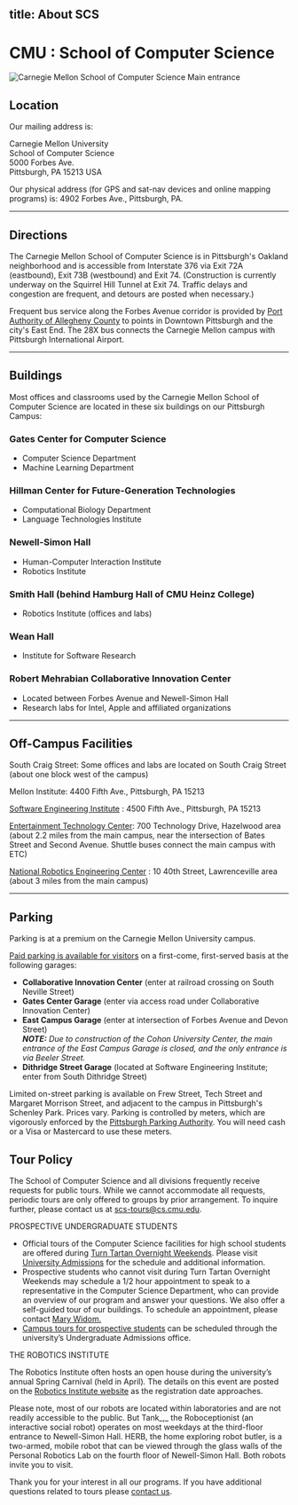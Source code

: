 title: About SCS
---
# CMU : School of Computer Science
![Carnegie Mellon School of Computer Science Main entrance](https://scs-shadow.com/dist/gates-main-image.png)

## Location

Our mailing address is:

Carnegie Mellon University  
School of Computer Science  
5000 Forbes Ave.  
Pittsburgh, PA 15213 USA

Our physical address (for GPS and sat-nav devices and online mapping programs) is: 4902 Forbes Ave., Pittsburgh, PA.

* * *

## Directions

The Carnegie Mellon School of Computer Science is in Pittsburgh's Oakland neighborhood and is accessible from Interstate 376 via Exit 72A (eastbound), Exit 73B (westbound) and Exit 74\. (Construction is currently underway on the Squirrel Hill Tunnel at Exit 74\. Traffic delays and congestion are frequent, and detours are posted when necessary.)

Frequent bus service along the Forbes Avenue corridor is provided by [Port Authority of Allegheny County](http://www.portauthority.org/paac/SchedulesMaps/TripPlanner.aspx) to points in Downtown Pittsburgh and the city's East End. The 28X bus connects the Carnegie Mellon campus with Pittsburgh International Airport.

* * *

## Buildings

Most offices and classrooms used by the Carnegie Mellon School of Computer Science are located in these six buildings on our Pittsburgh Campus:

### Gates Center for Computer Science

*   Computer Science Department
*   Machine Learning Department

### Hillman Center for Future-Generation Technologies

*   Computational Biology Department
*   Language Technologies Institute

### Newell-Simon Hall

*   Human-Computer Interaction Institute
*   Robotics Institute

### Smith Hall (behind Hamburg Hall of CMU Heinz College)

*   Robotics Institute (offices and labs)

### Wean Hall

*   Institute for Software Research

### Robert Mehrabian Collaborative Innovation Center

*   Located between Forbes Avenue and Newell-Simon Hall
*   Research labs for Intel, Apple and affiliated organizations

* * *

## Off-Campus Facilities

South Craig Street: Some offices and labs are located on South Craig Street (about one block west of the campus)

Mellon Institute: 4400 Fifth Ave., Pittsburgh, PA 15213

[Software Engineering Institute](http://www.sei.cmu.edu/locations) : 4500 Fifth Ave., Pittsburgh, PA 15213

[Entertainment Technology Center](http://www.etc.cmu.edu/site/contact/directions): 700 Technology Drive, Hazelwood area (about 2.2 miles from the main campus, near the intersection of Bates Street and Second Avenue. Shuttle buses connect the main campus with ETC)

[National Robotics Engineering Center](http://www.rec.ri.cmu.edu/about/visitors) : 10 40th Street, Lawrenceville area (about 3 miles from the main campus)

* * *

## Parking

Parking is at a premium on the Carnegie Mellon University campus.

[Paid parking is available for visitors](http://www.cmu.edu/parking/about/locations.html) on a first-come, first-served basis at the following garages:

*   **Collaborative Innovation Center** (enter at railroad crossing on South Neville Street)
*   **Gates Center Garage** (enter via access road under Collaborative Innovation Center)
*   **East Campus Garage** (enter at intersection of Forbes Avenue and Devon Street)  
    _**NOTE:** Due to construction of the Cohon University Center, the main entrance of the East Campus Garage is closed, and the only entrance is via Beeler Street._
*   **Dithridge Street Garage** (located at Software Engineering Institute; enter from South Dithridge Street)

Limited on-street parking is available on Frew Street, Tech Street and Margaret Morrison Street, and adjacent to the campus in Pittsburgh's Schenley Park. Prices vary. Parking is controlled by meters, which are vigorously enforced by the [Pittsburgh Parking Authority](http://www.pittsburghparking.com). You will need cash or a Visa or Mastercard to use these meters.

## Tour Policy

The School of Computer Science and all divisions frequently receive requests for public tours. While we cannot accommodate all requests, periodic tours are only offered to groups by prior arrangement. To inquire further, please contact us at [scs-tours@cs.cmu.edu](mailto:scs-tours@cs.cmu.edu).

PROSPECTIVE UNDERGRADUATE STUDENTS

*   Official tours of the Computer Science facilities for high school students are offered during [Turn Tartan Overnight Weekends](https://admission.enrollment.cmu.edu/pages/turn-tartan-overnight). Please visit [University Admissions](https://admission.enrollment.cmu.edu/pages/turn-tartan-overnight) for the schedule and additional information.
*   Prospective students who cannot visit during Turn Tartan Overnight Weekends may schedule a 1/2 hour appointment to speak to a representative in the Computer Science Department, who can provide an overview of our program and answer your questions. We also offer a self-guided tour of our buildings. To schedule an appointment, please contact [Mary Widom.](mailto:marywidom@cs.cmu.edu)
*   [Campus tours for prospective students](http://admission.enrollment.cmu.edu/events) can be scheduled through the university’s Undergraduate Admissions office.

THE ROBOTICS INSTITUTE

The Robotics Institute often hosts an open house during the university’s annual Spring Carnival (held in April)_._ The details on this event are posted on the [](http://www.ri.cmu.edu/event_sub.html?menu_id=240) [Robotics Institute website](http://www.ri.cmu.edu) as the registration date approaches.

Please note, most of our robots are located within laboratories and are not readily accessible to the public. But Tank_,_ the Roboceptionist (an interactive social robot) operates on most weekdays at the third-floor entrance to Newell-Simon Hall. HERB, the home exploring robot butler, is a two-armed, mobile robot that can be viewed through the glass walls of the Personal Robotics Lab on the fourth floor of Newell-Simon Hall. Both robots invite you to visit.

Thank you for your interest in all our programs. If you have additional questions related to tours please [contact us](mailto:scs-tours@cs.cmu.edu).
